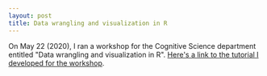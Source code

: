 ```yaml
---
layout: post
title: Data wrangling and visualization in R
---
```


On May 22 (2020), I ran a workshop for the Cognitive Science department entitled "Data wrangling and visualization in R". [Here's a link to the tutorial I developed for the workshop](https://seantrott.github.io/data_wrangling_visualization/).


